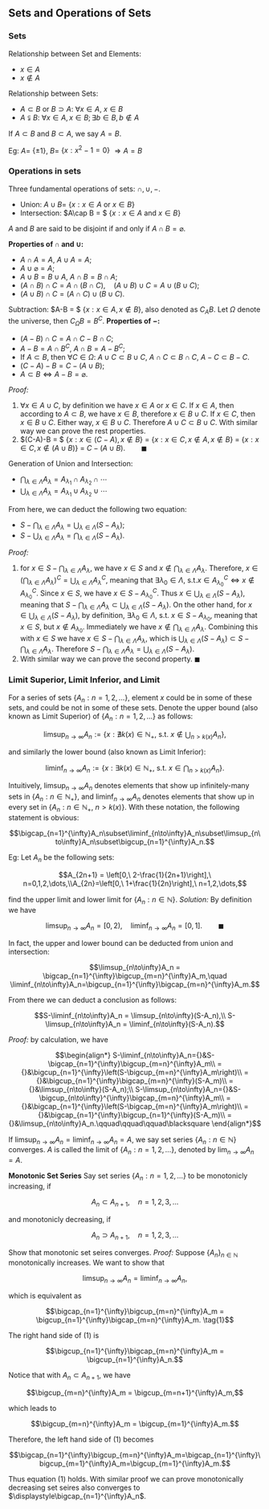 ## Sets and Operations of Sets

### Sets

Relationship between Set and Elements:

- $x\in A$
- $x\notin A$

Relationship between Sets:

- $A\subset B\ \text{or}\ B\supset A:\ \forall x\in A,\ x\in B$
- $A\subsetneqq B:\ \forall x\in A, x\in B; \exists b\in B, b\notin A$

If $A\subset B$ and $B\subset A$, we say $A=B$.

Eg: $A=$ $`\{\pm1\}`$, $B=$ $`\{x:x^2-1=0\}`$ $\Rightarrow A=B$

### Operations in sets

Three fundamental operations of sets: $\cap, \cup, -$.

- Union: $A\cup B =$ $`\{x:x\in A\ \text{or}\ x\in B\}`$
- Intersection: $A\cap B = $ $`\{x:x\in A\ \text{and}\ x\in B\}`$

$A$ and $B$ are said to be disjoint if and only if $A\cap B=\varnothing$.

**Properties of $\cap$ and $\cup$:**

- $A\cap A = A,\ A\cup A = A$;
- $A\cup\varnothing = A$;
- $A\cup B = B\cup A,\ A\cap B = B\cap A$;
- $(A\cap B)\cap C = A\cap(B\cap C),\quad (A\cup B)\cup C = A\cup (B\cup C)$;
- $(A\cup B)\cap C = (A\cap C)\cup(B\cup C)$.

Subtraction: $A-B = $ $`\{x:x\in A, x\notin B\}`$, also denoted as $C_{A}B$. Let $\Omega$ denote the universe, then $C_{\Omega}B = B^C$.
**Properties of $-$:**

- $(A-B)\cap C = A\cap C - B\cap C$;
- $A - B = A\cap B^C,\ A\cap B = A - B^C$;
- If $A\subset B$, then $\forall C\in\Omega$: $A\cup C\subset B\cup C,\ A\cap C\subset B\cap C,\ A - C\subset B - C$.
- $(C - A) - B = C - (A\cup B)$;
- $A\subset B\iff A - B = \varnothing$.

*Proof:*
1. $\forall x\in A\cup C$, by definition we have $x\in A$ or $x\in C$. If $x\in A$, then according to $A\subset B$, we have $x\in B$, therefore $x\in B\cup C$. If $x\in C$, then $x\in B\cup C$. Either way, $x\in B\cup C$. Therefore $A\cup C\subset B\cup C$. With similar way we can prove the rest properties.
2. $(C-A)-B = $ $`\{x:x\in(C-A), x\notin B\}`$ $=$ $`\{x:x\in C, x\notin A, x\notin B\}`$ $=$ $`\{x:x\in C,x\notin(A\cup B)\}`$ $=$ $C-(A\cup B).\qquad\blacksquare$

Generation of Union and Intersection:

- $\displaystyle\bigcap_{\lambda\in\Lambda}A_{\lambda} = A_{\lambda_1}\cap A_{\lambda_2}\cap\cdots$
- $\displaystyle\bigcup_{\lambda\in\Lambda}A_{\lambda} = A_{\lambda_1}\cup A_{\lambda_2}\cup\cdots$

From here, we can deduct the following two equation:

- $\displaystyle S-\bigcap_{\lambda\in\Lambda}A_\lambda = \bigcup_{\lambda\in\Lambda}(S-A_\lambda)$;
- $\displaystyle S-\bigcup_{\lambda\in\Lambda}A_\lambda = \bigcap_{\lambda\in\Lambda}(S-A_\lambda)$.

*Proof:*
1. for $\displaystyle x\in S-\bigcap_{\lambda\in\Lambda}A_\lambda$, we have $x\in S$ and $\displaystyle x\notin\bigcap_{\lambda\in\Lambda}A_\lambda$. Therefore, $\displaystyle x\in\left(\bigcap_{\lambda\in\Lambda}A_\lambda\right)^C=\bigcup_{\lambda\in\Lambda}A_\lambda^C$, meaning that $\exists\lambda_0\in\Lambda$, s.t.$x\in A_{\lambda_0}^C\iff x\notin A_{\lambda_0}^C$. Since $x\in S$, we have $x\in S-A_{\lambda_0}^C$. Thus $\displaystyle x\in\bigcup_{\lambda\in\Lambda}(S-A_\lambda)$, meaning that $\displaystyle S-\bigcap_{\lambda\in\Lambda}A_\lambda\subset\bigcup_{\lambda\in\Lambda}(S-A_\lambda)$. On the other hand, for $\displaystyle x\in\bigcup_{\lambda\in\Lambda}(S-A_\lambda)$, by definition, $\exists \lambda_0\in\Lambda$, s.t. $x\in S-A_{\lambda_0}$, meaning that $x\in S$, but $x\notin A_{\lambda_0}$. Immediately we have $\displaystyle x\notin\bigcap_{\lambda\in\Lambda}A_{\lambda}$. Combining this with $x\in S$ we have $\displaystyle x\in S-\bigcap_{\lambda\in\Lambda}A_\lambda$, which is $\displaystyle\bigcup_{\lambda\in\Lambda}(S-A_\lambda)\subset S-\bigcap_{\lambda\in\Lambda}A_\lambda$. Therefore $\displaystyle S-\bigcap_{\lambda\in\Lambda}A_\lambda = \bigcup_{\lambda\in\Lambda}(S-A_\lambda)$.
2. With similar way we can prove the second property. $\blacksquare$

### Limit Superior, Limit Inferior, and Limit

For a series of sets $`\{A_n:n = 1, 2,\dots\}`$, element $x$ could be in some of these sets, and could be not in some of these sets. Denote the upper bound (also known as Limit Superior) of $`\{A_n:n = 1,2,\dots\}`$ as follows:

```math
\limsup_{n\to\infty}A_n:=\left\{x: \nexists k(x)\in\mathbb{N}_+,\ \text{s.t.}\ x\notin \bigcup_{n>k(x)}A_n\right\},
```

and similarly the lower bound (also known as Limit Inferior):
```math
\liminf_{n\to\infty}A_n:=\left\{x:\exists k(x)\in\mathbb{N}_+,\ \text{s.t.}\ x\in\bigcap_{n>k(x)}A_n\right\}.
```
Intuitively, $\displaystyle\limsup_{n\to\infty}A_n$ denotes elements that show up infinitely-many sets in $`\{A_n:n\in\mathbb{N}_+\}`$, and $\displaystyle\liminf_{n\to\infty}A_n$ denotes elements that show up in every set in $`\{A_n:n\in\mathbb{N}_+,\ n>k(x)\}`$. With these notation, the following statement is obvious:
```math
\bigcap_{n=1}^{\infty}A_n\subset\liminf_{n\to\infty}A_n\subset\limsup_{n\to\infty}A_n\subset\bigcup_{n=1}^{\infty}A_n.
```
Eg: Let $A_n$ be the following sets:
```math
A_{2n+1} = \left[0,\ 2-\frac{1}{2n+1}\right],\ n=0,1,2,\dots,\\A_{2n}=\left[0,\ 1+\frac{1}{2n}\right],\ n=1,2,\dots,
```
find the upper limit and lower limit for $`\{A_n:n\in\mathbb{N}\}`$.
*Solution:* By definition we have
```math
\limsup_{n\to\infty}A_n = [0,2),\quad\liminf_{n\to\infty}A_n=[0,1].\qquad\blacksquare
```

In fact, the upper and lower bound can be deducted from union and intersection:
```math
\limsup_{n\to\infty}A_n = \bigcap_{n=1}^{\infty}\bigcup_{m=n}^{\infty}A_m,\quad \liminf_{n\to\infty}A_n=\bigcup_{n=1}^{\infty}\bigcap_{m=n}^{\infty}A_m.
```
From there we can deduct a conclusion as follows:
```math
S-\liminf_{n\to\infty}A_n = \limsup_{n\to\infty}(S-A_n),\\
S-\limsup_{n\to\infty}A_n = \liminf_{n\to\infty}(S-A_n).
```
*Proof:* by calculation, we have
```math
\begin{align*}
S-\liminf_{n\to\infty}A_n={}&S-\bigcap_{n=1}^{\infty}\bigcup_{m=n}^{\infty}A_m\\
={}&\bigcup_{n=1}^{\infty}\left(S-\bigcup_{m=n}^{\infty}A_m\right)\\
={}&\bigcup_{n=1}^{\infty}\bigcap_{m=n}^{\infty}(S-A_m)\\
={}&\limsup_{n\to\infty}(S-A_n);\\
S-\limsup_{n\to\infty}A_n={}&S-\bigcup_{n\to\infty}^{\infty}\bigcap_{m=n}^{\infty}A_m\\
={}&\bigcap_{n=1}^{\infty}\left(S-\bigcap_{m=n}^{\infty}A_m\right)\\
={}&\bigcap_{n=1}^{\infty}\bigcup_{n=1}^{\infty}(S-A_m)\\
={}&\limsup_{n\to\infty}A_n.\qquad\qquad\qquad\blacksquare
\end{align*}
```

If $\displaystyle\limsup_{n\to\infty}A_n=\liminf_{n\to\infty}A_n=A$, we say set series $`\{A_n:n\in\mathbb{N}\}`$ converges. $A$ is called the limit of $`\{A_n:n = 1,2,\dots\}`$, denoted by $\displaystyle\lim_{n\to\infty}A_n=A$.

**Monotonic Set Series**
Say set series $\{A_n:n=1,2,\dots\}$ to be monotonicly increasing, if 
```math
A_n\subset A_{n+1},\quad n=1,2,3,\dots
```
and monotonicly decreasing, if
```math
A_n\supset A_{n+1},\quad n = 1, 2,3,\dots
```
Show that monotonic set seires converges.
*Proof:* Suppose $\{A_n\}_{n\in\mathbb{N}}$ monotonically increases. We want to show that
```math
\limsup_{n\to\infty}A_n = \liminf_{n\to\infty}A_n,
```
which is equivalent as 
```math
\bigcap_{n=1}^{\infty}\bigcup_{m=n}^{\infty}A_m = \bigcup_{n=1}^{\infty}\bigcap_{m=n}^{\infty}A_m. \tag{1}
```
The right hand side of (1) is
```math
\bigcup_{n=1}^{\infty}\bigcap_{m=n}^{\infty}A_m = \bigcup_{n=1}^{\infty}A_n.
```
Notice that with $A_n \subset A_{n+1}$, we have
```math
\bigcup_{m=n}^{\infty}A_m = \bigcup_{m=n+1}^{\infty}A_m,
```
which leads to 
```math
\bigcup_{m=n}^{\infty}A_m = \bigcup_{m=1}^{\infty}A_m.
```
Therefore, the left hand side of (1) becomes
```math
\bigcap_{n=1}^{\infty}\bigcup_{m=n}^{\infty}A_m=\bigcap_{n=1}^{\infty}\bigcup_{m=1}^{\infty}A_m=\bigcup_{m=1}^{\infty}A_m.
```
Thus equation (1) holds. With similar proof we can prove monotonically decreasing set seires also converges to $\displaystyle\bigcap_{n=1}^{\infty}A_n$.
